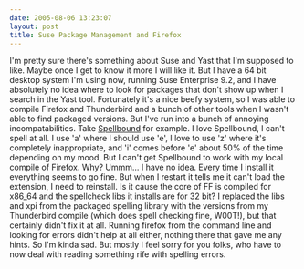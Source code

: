 ```yaml
---
date: 2005-08-06 13:23:07
layout: post
title: Suse Package Management and Firefox
---
```


I'm pretty sure there's something about Suse and Yast that I'm supposed to like. Maybe once I get to know it more I will like it. But I have a 64 bit desktop system I'm using now, running Suse Enterprise 9.2, and I have absolutely no idea where to look for packages that don't show up when I search in the Yast tool. Fortunately it's a nice beefy system, so I was able to compile Firefox and Thunderbird and a bunch of other tools when I wasn't able to find packaged versions. But I've run into a bunch of annoying incompatabilities. Take [Spellbound](http://spellbound.sourceforge.net) for example. I love Spellbound, I can't spell at all. I use 'a' where I should use 'e', I love to use 'z' where it's completely inappropriate, and 'i' comes before 'e' about 50% of the time depending on my mood. But I can't get Spellbound to work with my local compile of Firefox. Why?  Ummm... I have no idea. Every time I install it everything seems to go fine. But when I restart it tells me it can't load the extension, I need to reinstall. Is it cause the core of FF is compiled for x86_64 and the spellcheck libs it installs are for 32 bit? I replaced the libs and xpi from the packaged spelling library with the versions from my Thunderbird compile (which does spell checking fine, W00T!), but that certainly didn't fix it at all. Running firefox from the command line and looking for errors didn't help at all either, nothing there that gave me any hints. So I'm kinda sad. But mostly I feel sorry for you folks, who have to now deal with reading something rife with spelling errors.
